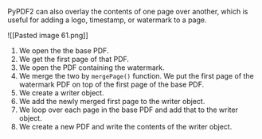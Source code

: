 PyPDF2 can also overlay the contents of one page over another, which is useful for adding a logo, timestamp, or watermark to a page.

![[Pasted image 61.png]]

1. We open the the base PDF.
2. We get the first page of that PDF.
3. We open the PDF containing the watermark.
4. We merge the two by `mergePage()` function. We put the first page of the watermark PDF on top of the first page of the base PDF.
5. We create a writer object.
6. We add the newly merged first page to the writer object.
7. We loop over each page in the base PDF and add that to the writer object.
8. We create a new PDF and write the contents of the writer object.